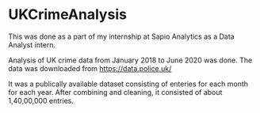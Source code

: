 # UKCrimeAnalysis

This was done as a part of my internship at Sapio Analytics as a Data Analyst intern.

Analysis of UK crime data from January 2018 to June 2020 was done.
The data was downloaded from https://data.police.uk/


It was a publically available dataset consisting of enteries for each month for each year.
After combining and cleaning, it consisted of about 1,40,00,000 entries.

